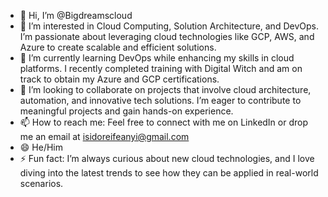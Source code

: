 - 👋 Hi, I’m @Bigdreamscloud
- 👀 I’m interested in Cloud Computing, Solution Architecture, and DevOps. I’m passionate about leveraging cloud technologies like GCP, AWS, and Azure to create scalable and efficient solutions.
- 🌱 I’m currently learning DevOps while enhancing my skills in cloud platforms. I recently completed training with Digital Witch and am on track to obtain my Azure and GCP certifications.
- 💞️ I’m looking to collaborate on projects that involve cloud architecture, automation, and innovative tech solutions. I’m eager to contribute to meaningful projects and gain hands-on experience.
- 📫 How to reach me: Feel free to connect with me on LinkedIn or drop me an email at isidoreifeanyi@gmail.com
- 😄 He/Him
- ⚡ Fun fact: I’m always curious about new cloud technologies, and I love diving into the latest trends to see how they can be applied in real-world scenarios.
